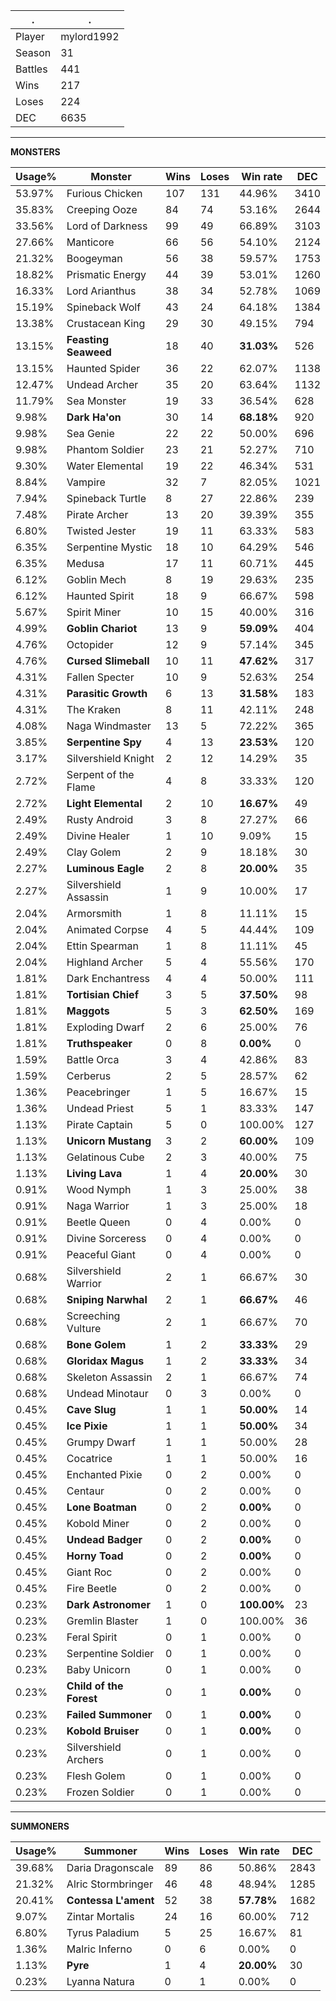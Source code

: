 .|.
|-|-
Player|mylord1992
Season|31
Battles|441
Wins|217
Loses|224
DEC|6635

---
**MONSTERS**

Usage%|Monster|Wins|Loses|Win rate|DEC|
-|-|-|-|-|-|
53.97%|Furious Chicken|107|131|44.96%|3410|
35.83%|Creeping Ooze|84|74|53.16%|2644|
33.56%|Lord of Darkness|99|49|66.89%|3103|
27.66%|Manticore|66|56|54.10%|2124|
21.32%|Boogeyman|56|38|59.57%|1753|
18.82%|Prismatic Energy|44|39|53.01%|1260|
16.33%|Lord Arianthus|38|34|52.78%|1069|
15.19%|Spineback Wolf|43|24|64.18%|1384|
13.38%|Crustacean King|29|30|49.15%|794|
13.15%|**Feasting Seaweed**|18|40|**31.03%**|526|
13.15%|Haunted Spider|36|22|62.07%|1138|
12.47%|Undead Archer|35|20|63.64%|1132|
11.79%|Sea Monster|19|33|36.54%|628|
9.98%|**Dark Ha'on**|30|14|**68.18%**|920|
9.98%|Sea Genie|22|22|50.00%|696|
9.98%|Phantom Soldier|23|21|52.27%|710|
9.30%|Water Elemental|19|22|46.34%|531|
8.84%|Vampire|32|7|82.05%|1021|
7.94%|Spineback Turtle|8|27|22.86%|239|
7.48%|Pirate Archer|13|20|39.39%|355|
6.80%|Twisted Jester|19|11|63.33%|583|
6.35%|Serpentine Mystic|18|10|64.29%|546|
6.35%|Medusa|17|11|60.71%|445|
6.12%|Goblin Mech|8|19|29.63%|235|
6.12%|Haunted Spirit|18|9|66.67%|598|
5.67%|Spirit Miner|10|15|40.00%|316|
4.99%|**Goblin Chariot**|13|9|**59.09%**|404|
4.76%|Octopider|12|9|57.14%|345|
4.76%|**Cursed Slimeball**|10|11|**47.62%**|317|
4.31%|Fallen Specter|10|9|52.63%|254|
4.31%|**Parasitic Growth**|6|13|**31.58%**|183|
4.31%|The Kraken|8|11|42.11%|248|
4.08%|Naga Windmaster|13|5|72.22%|365|
3.85%|**Serpentine Spy**|4|13|**23.53%**|120|
3.17%|Silvershield Knight|2|12|14.29%|35|
2.72%|Serpent of the Flame|4|8|33.33%|120|
2.72%|**Light Elemental**|2|10|**16.67%**|49|
2.49%|Rusty Android|3|8|27.27%|66|
2.49%|Divine Healer|1|10|9.09%|15|
2.49%|Clay Golem|2|9|18.18%|30|
2.27%|**Luminous Eagle**|2|8|**20.00%**|35|
2.27%|Silvershield Assassin|1|9|10.00%|17|
2.04%|Armorsmith|1|8|11.11%|15|
2.04%|Animated Corpse|4|5|44.44%|109|
2.04%|Ettin Spearman|1|8|11.11%|45|
2.04%|Highland Archer|5|4|55.56%|170|
1.81%|Dark Enchantress|4|4|50.00%|111|
1.81%|**Tortisian Chief**|3|5|**37.50%**|98|
1.81%|**Maggots**|5|3|**62.50%**|169|
1.81%|Exploding Dwarf|2|6|25.00%|76|
1.81%|**Truthspeaker**|0|8|**0.00%**|0|
1.59%|Battle Orca|3|4|42.86%|83|
1.59%|Cerberus|2|5|28.57%|62|
1.36%|Peacebringer|1|5|16.67%|15|
1.36%|Undead Priest|5|1|83.33%|147|
1.13%|Pirate Captain|5|0|100.00%|127|
1.13%|**Unicorn Mustang**|3|2|**60.00%**|109|
1.13%|Gelatinous Cube|2|3|40.00%|75|
1.13%|**Living Lava**|1|4|**20.00%**|30|
0.91%|Wood Nymph|1|3|25.00%|38|
0.91%|Naga Warrior|1|3|25.00%|18|
0.91%|Beetle Queen|0|4|0.00%|0|
0.91%|Divine Sorceress|0|4|0.00%|0|
0.91%|Peaceful Giant|0|4|0.00%|0|
0.68%|Silvershield Warrior|2|1|66.67%|30|
0.68%|**Sniping Narwhal**|2|1|**66.67%**|46|
0.68%|Screeching Vulture|2|1|66.67%|70|
0.68%|**Bone Golem**|1|2|**33.33%**|29|
0.68%|**Gloridax Magus**|1|2|**33.33%**|34|
0.68%|Skeleton Assassin|2|1|66.67%|74|
0.68%|Undead Minotaur|0|3|0.00%|0|
0.45%|**Cave Slug**|1|1|**50.00%**|14|
0.45%|**Ice Pixie**|1|1|**50.00%**|34|
0.45%|Grumpy Dwarf|1|1|50.00%|28|
0.45%|Cocatrice|1|1|50.00%|16|
0.45%|Enchanted Pixie|0|2|0.00%|0|
0.45%|Centaur|0|2|0.00%|0|
0.45%|**Lone Boatman**|0|2|**0.00%**|0|
0.45%|Kobold Miner|0|2|0.00%|0|
0.45%|**Undead Badger**|0|2|**0.00%**|0|
0.45%|**Horny Toad**|0|2|**0.00%**|0|
0.45%|Giant Roc|0|2|0.00%|0|
0.45%|Fire Beetle|0|2|0.00%|0|
0.23%|**Dark Astronomer**|1|0|**100.00%**|23|
0.23%|Gremlin Blaster|1|0|100.00%|36|
0.23%|Feral Spirit|0|1|0.00%|0|
0.23%|Serpentine Soldier|0|1|0.00%|0|
0.23%|Baby Unicorn|0|1|0.00%|0|
0.23%|**Child of the Forest**|0|1|**0.00%**|0|
0.23%|**Failed Summoner**|0|1|**0.00%**|0|
0.23%|**Kobold Bruiser**|0|1|**0.00%**|0|
0.23%|Silvershield Archers|0|1|0.00%|0|
0.23%|Flesh Golem|0|1|0.00%|0|
0.23%|Frozen Soldier|0|1|0.00%|0|

---
**SUMMONERS**

Usage%|Summoner|Wins|Loses|Win rate|DEC|
-|-|-|-|-|-|
39.68%|Daria Dragonscale|89|86|50.86%|2843|
21.32%|Alric Stormbringer|46|48|48.94%|1285|
20.41%|**Contessa L'ament**|52|38|**57.78%**|1682|
9.07%|Zintar Mortalis|24|16|60.00%|712|
6.80%|Tyrus Paladium|5|25|16.67%|81|
1.36%|Malric Inferno|0|6|0.00%|0|
1.13%|**Pyre**|1|4|**20.00%**|30|
0.23%|Lyanna Natura|0|1|0.00%|0|
